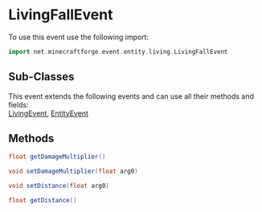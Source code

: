 # LivingFallEvent

To use this event use the following import:
```groovy
import net.minecraftforge.event.entity.living.LivingFallEvent
```

## Sub-Classes
This event extends the following events and can use all their methods and fields: <br>
[LivingEvent](living_event.md), [EntityEvent](entity_event.md)

## Methods
```groovy
float getDamageMultiplier()
```

```groovy
void setDamageMultiplier(float arg0)
```

```groovy
void setDistance(float arg0)
```

```groovy
float getDistance()
```

